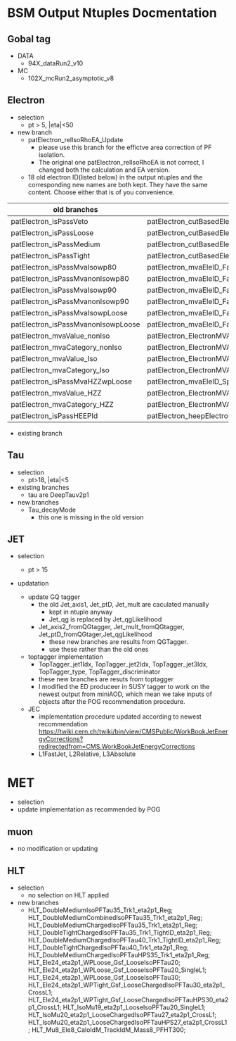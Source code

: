 # BSM Output Ntuples Docmentation
## Gobal tag
* DATA
  * 94X_dataRun2_v10
* MC
  * 102X_mcRun2_asymptotic_v8

## Electron
* selection 
  * pt > 5, |eta|<50
* new branch
    * patElectron_relIsoRhoEA_Update
      * please use this branch for the effictve area correction of PF isolation. 
      * The original one patElectron_relIsoRhoEA is not correct, I changed both the calculation and EA version.
    * 18 old electron ID(listed below) in  the output ntuples and the corresponding new names are both kept. They have the same content. Choose either that is of you convenience.  

old branches | new branches
------------ | ------------
patElectron_isPassVeto | patElectron_cutBasedElectronID_Fall17_94X_V2_veto
patElectron_isPassLoose | patElectron_cutBasedElectronID_Fall17_94X_V2_loose
patElectron_isPassMedium | patElectron_cutBasedElectronID_Fall17_94X_V2_medium
patElectron_isPassTight | patElectron_cutBasedElectronID_Fall17_94X_V2_tight
patElectron_isPassMvaIsowp80 | patElectron_mvaEleID_Fall17_iso_V2_wp80
patElectron_isPassMvanonIsowp80 | patElectron_mvaEleID_Fall17_noIso_V2_wp80
patElectron_isPassMvaIsowp90 | patElectron_mvaEleID_Fall17_iso_V2_wp90
patElectron_isPassMvanonIsowp90 | patElectron_mvaEleID_Fall17_noIso_V2_wp90
patElectron_isPassMvaIsowpLoose | patElectron_mvaEleID_Fall17_iso_V2_wpLoose
patElectron_isPassMvanonIsowpLoose | patElectron_mvaEleID_Fall17_noIso_V2_wpLoose
patElectron_mvaValue_nonIso | patElectron_ElectronMVAEstimatorRun2Fall17NoIsoV2Values
patElectron_mvaCategory_nonIso | patElectron_ElectronMVAEstimatorRun2Fall17NoIsoV2Categories
patElectron_mvaValue_Iso | patElectron_ElectronMVAEstimatorRun2Fall17IsoV2Values
patElectron_mvaCategory_Iso | patElectron_ElectronMVAEstimatorRun2Fall17IsoV2Categories
patElectron_isPassMvaHZZwpLoose | patElectron_mvaEleID_Spring16_HZZ_V1_wpLoose
patElectron_mvaValue_HZZ | patElectron_ElectronMVAEstimatorRun2Spring16HZZV1Values
patElectron_mvaCategory_HZZ | patElectron_ElectronMVAEstimatorRun2Spring16HZZV1Categories
patElectron_isPassHEEPId | patElectron_heepElectronID_HEEPV70

* existing branch
## Tau
* selection
  * pt>18, |eta|<5
* existing branches
  * tau are DeepTauv2p1
* new branches
  * Tau_decayMode
    * this one is missing in the old version
  
## JET
* selection
  * pt > 15
 
* updatation
  * update GQ tagger
    * the old Jet_axis1, Jet_ptD, Jet_mult are caculated manually
       * kept in ntuple anyway 
       * Jet_qg is replaced by Jet_qgLikelihood
    * Jet_axis2_fromQGtagger, Jet_mult_fromQGtagger, Jet_ptD_fromQGtager,Jet_qgLikelihood
       * these new branches are results from QGTagger.
       * use these rather than the old ones 
  * toptagger implementation 
    *  TopTagger_jet1Idx, TopTagger_jet2Idx, TopTagger_jet3Idx, TopTagger_type, TopTagger_discriminator
      * these new branches are resuts from toptagger
      * I modified the ED produceer in SUSY tagger to work on the newest output from miniAOD, which mean we take inputs of objects after the POG recommendation procedure.
  * JEC 
    * implementation procedure updated according to newest recommendation https://twiki.cern.ch/twiki/bin/view/CMSPublic/WorkBookJetEnergyCorrections?redirectedfrom=CMS.WorkBookJetEnergyCorrections
     * L1FastJet, L2Relative, L3Absolute
      
# MET 
* selection 
* update implementation as recommended by POG
##  muon
* no modification or updating 
  


## HLT
* selection
  * no selection on HLT applied
* new branches
  * HLT_DoubleMediumIsoPFTau35_Trk1_eta2p1_Reg;
   HLT_DoubleMediumCombinedIsoPFTau35_Trk1_eta2p1_Reg;
   HLT_DoubleMediumChargedIsoPFTau35_Trk1_eta2p1_Reg;
   HLT_DoubleTightChargedIsoPFTau35_Trk1_TightID_eta2p1_Reg;
   HLT_DoubleMediumChargedIsoPFTau40_Trk1_TightID_eta2p1_Reg;
   HLT_DoubleTightChargedIsoPFTau40_Trk1_eta2p1_Reg;
   HLT_DoubleMediumChargedIsoPFTauHPS35_Trk1_eta2p1_Reg;
  HLT_Ele24_eta2p1_WPLoose_Gsf_LooseIsoPFTau20;
   HLT_Ele24_eta2p1_WPLoose_Gsf_LooseIsoPFTau20_SingleL1;
   HLT_Ele24_eta2p1_WPLoose_Gsf_LooseIsoPFTau30;
  HLT_Ele24_eta2p1_WPTight_Gsf_LooseChargedIsoPFTau30_eta2p1_CrossL1;
  HLT_Ele24_eta2p1_WPTight_Gsf_LooseChargedIsoPFTauHPS30_eta2p1_CrossL1;
 HLT_IsoMu19_eta2p1_LooseIsoPFTau20_SingleL1;
  HLT_IsoMu20_eta2p1_LooseChargedIsoPFTau27_eta2p1_CrossL1;
  HLT_IsoMu20_eta2p1_LooseChargedIsoPFTauHPS27_eta2p1_CrossL1;
   HLT_Mu8_Ele8_CaloIdM_TrackIdM_Mass8_PFHT300;






